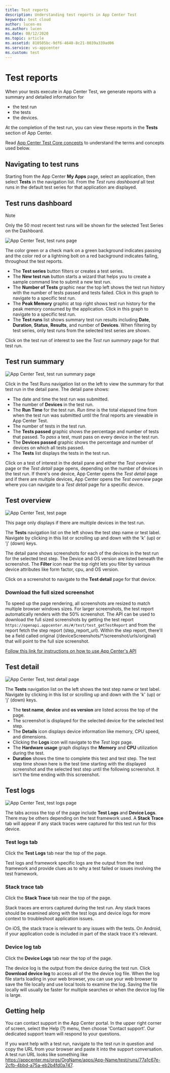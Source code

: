 ```yaml
---
title: Test reports
description: Understanding test reports in App Center Test
keywords: test cloud
author: lucen-ms
ms.author: lucen
ms.date: 08/12/2020
ms.topic: article
ms.assetid: 810505bc-9df6-4640-8c21-0039a339ad06
ms.service: vs-appcenter
ms.custom: test
---
```


# Test reports

When your tests execute in App Center Test, we generate reports with a summary and detailed information for
* the test run
* the tests
* the devices.

At the completion of the test run, you can view these reports in the **Tests** section of App Center.

Read [App Center Test Core concepts](~/test-cloud/core-concepts.md) to understand the terms and concepts used below.

## Navigating to test runs

Starting from the App Center **My Apps** page, select an application, then select **Tests** in the navigation list. From the *Test runs dashboard* all test runs in the default test series for that application are displayed.

## Test runs dashboard
> [!NOTE]
> Only the 50 most recent test runs will be shown for the selected Test Series on the Dashboard. 

![App Center Test, test runs page](images/test-report-test-runs.png)

The color green or a check mark on a green background indicates passing and the color red or a lightning bolt on a red background indicates failing, throughout the test reports.

* The **Test series** button filters or creates a test series.
* The **New test run** button starts a wizard that helps you to create a sample command line to submit a new test run.
* The **Number of Tests** graphic near the top left shows the test run history with the number of tests passed and tests failed. Click in this graph to navigate to a specific test run.
* The **Peak Memory** graphic at top right shows test run history for the peak memory consumed by the application. Click in this graph to navigate to a specific test run.
* The **Test runs** list shows summary test run results including **Date**, **Duration**, **Status**, **Results**, and number of **Devices**. When filtering by test series, only test runs from the selected  test series are shown.

Click on the test run of interest to see the *Test run summary* page for that test run.

## Test run summary

![App Center Test, test run summary page](images/test-report-test-runs-summary.png)

Click in the Test Runs navigation list on the left to view the summary for that test run in the detail pane. The detail pane shows:

* The date and time the test run was submitted.
* The number of **Devices** in the test run.
* The **Run Time** for the test run. *Run time* is the total elapsed time from when the test run was submitted until the final reports are viewable in App Center Test.
* The number of tests in the test run.
* The **Tests passed** graphic shows the percentage and number of tests that passed. To *pass* a test, must pass on every device in the test run.
* The **Devices passed** graphic shows the percentage and number of devices on which all tests passed.
* The **Tests** list displays the tests in the test run.

Click on a test of interest in the detail pane and either the *Test overview* page or the *Test detail* page opens, depending on the number of devices in the test run. If there's one device, App Center opens the *Test detail* page and if there are multiple devices, App Center opens the *Test overview* page where you can navigate to a *Test detail* page for a specific device.

## Test overview

![App Center Test, test page](images/test-report-test.png)

This page only displays if there are multiple devices in the test run.

The **Tests** navigation list on the left shows the test step name or test label. Navigate by clicking in this list or scrolling up and down with the 'k' (up) or 'j' (down) keys.

The detail pane shows screenshots for each of the devices in the test run for the selected test step. The Device and OS version are listed beneath the screenshot. The **Filter** icon near the top right lets you filter by various device attributes like form factor, cpu, and OS version.

Click on a screenshot to navigate to the **Test detail** page for that device.

### Download the full sized screenshot

To speed up the page rendering, all screenshots are resized to match multiple browser windows sizes. For larger screenshots, the test report automatically renders with the 50% screenshot. The API can be used to download the full sized screenshots by getting the test report `https://openapi.appcenter.ms/#/test/test_getTestReport` and from the report fetch the step report (step_report_url). Within the step report, there'll be a field called original (/deviceScreenshots/*/screenshot/urls/original) that will point to the full size screenshot.

[Follow this link for instructions on how to use App Center's API](/appcenter/api-docs/)

## Test detail

![App Center Test, test detail page](images/test-report-test-detail.png)

The **Tests** navigation list on the left shows the test step name or test label. Navigate by clicking in this list or scrolling up and down with the 'k' (up) or 'j' (down) keys.

* The **test name**, **device** and **os version** are listed across the top of the page.
* The screenshot is displayed for the selected device for the selected test step.
* The **Details** icon displays device information like memory, CPU speed, and dimensions.
* Clicking the **Logs** icon will navigate to the *Test logs* page.
* The **Hardware usage** graph displays the **Memory** and **CPU** utilization during the test. 
* **Duration** shows the time to complete this test and test step. The test step time shown here is the test time starting with the displayed screenshot and the selected test step until the following screenshot. It isn't the time ending with this screenshot.

## Test logs

![App Center Test, test logs page](images/test-report-test-logs.png)

The tabs across the top of the page include **Test Logs** and **Device Logs**. There may be others depending on the test framework used. A **Stack Trace** tab will appear if any stack traces were captured for this test run for this device.

### Test logs tab

Click the **Test Logs** tab near the top of the page.

Test logs and framework specific logs are the output from the test framework and provide clues as to why a test failed or issues involving the test framework.

### Stack trace tab

Click the **Stack Trace** tab near the top of the page.

Stack traces are errors captured during the test run. Any stack traces should be examined along with the test logs and device logs for more context to troubleshoot application issues.

On iOS, the stack trace is relevant to any issues with the tests. On Android, if your application code is included in part of the stack trace it's relevant.

### Device log tab

Click the **Device Logs** tab near the top of the page.

The device log is the output from the device during the test run. Click **Download device log** to access all of the the device log file. When the log file starts loading in your web browser, you can use your web browser to save the file locally and use local tools to examine the log. Saving the file locally will usually be faster for multiple searches or when the device log file is large.

## Getting help

You can contact support in the App Center portal. In the upper right corner of screen, select the Help (?) menu, then choose 'Contact support'. Our dedicated support team will respond to your questions.

If you want help with a test run, navigate to the test run in question and copy the URL from your browser and paste it into the support conversation. A test run URL looks like something like https://appcenter.ms/orgs/OrgName/apps/App-Name/test/runs/77a1c67e-2cfb-4bbd-a75a-eb2b4fd0a747.
